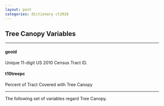```yaml
---
layout: post
categories: dictionary ct2010
---
```


## Tree Canopy Variables

---

#### **geoid**
Unique 11-digit US 2010 Census Tract ID.


#### **t10treepc**
Percent of Tract Covered with Tree Canopy

---
The following set of variables regard Tree Canopy.

